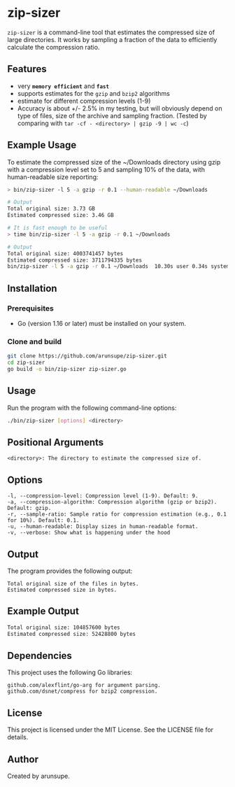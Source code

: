 # zip-sizer

`zip-sizer` is a command-line tool that estimates the compressed size of large directories. It works by sampling a fraction of the data to efficiently calculate the compression ratio. 

## Features
- very __`memory efficient`__ and __`fast`__
- supports estimates for the `gzip` and `bzip2` algorithms
- estimate for different compression levels (1-9)
- Accuracy is about +/- 2.5% in my testing, but will obviously depend on type of files, size of the archive and sampling fraction. (Tested by comparing with `tar -cf - <directory> | gzip -9 | wc -c`)

## Example Usage

To estimate the compressed size of the ~/Downloads directory using gzip with a compression level set to 5 and sampling 10% of the data, with human-readable size reporting:
```bash
> bin/zip-sizer -l 5 -a gzip -r 0.1 --human-readable ~/Downloads 

# Output
Total original size: 3.73 GB
Estimated compressed size: 3.46 GB

# It is fast enough to be useful
> time bin/zip-sizer -l 5 -a gzip -r 0.1 ~/Downloads

# Output
Total original size: 4003741457 bytes
Estimated compressed size: 3711794335 bytes
bin/zip-sizer -l 5 -a gzip -r 0.1 ~/Downloads  10.30s user 0.34s system 106% cpu 9.952 total

```

## Installation

### Prerequisites

-   Go (version 1.16 or later) must be installed on your system.

### Clone and build

```bash
git clone https://github.com/arunsupe/zip-sizer.git
cd zip-sizer
go build -o bin/zip-sizer zip-sizer.go
```

## Usage

Run the program with the following command-line options:

```bash
./bin/zip-sizer [options] <directory>
```

## Positional Arguments

    <directory>: The directory to estimate the compressed size of.

## Options

    -l, --compression-level: Compression level (1-9). Default: 9.
    -a, --compression-algorithm: Compression algorithm (gzip or bzip2). Default: gzip.
    -r, --sample-ratio: Sample ratio for compression estimation (e.g., 0.1 for 10%). Default: 0.1.
    -u, --human-readable: Display sizes in human-readable format.
    -v, --verbose: Show what is happening under the hood

## Output

The program provides the following output:

    Total original size of the files in bytes.
    Estimated compressed size in bytes.

## Example Output
```bash
Total original size: 104857600 bytes
Estimated compressed size: 52428800 bytes
```

## Dependencies

This project uses the following Go libraries:

    github.com/alexflint/go-arg for argument parsing.
    github.com/dsnet/compress for bzip2 compression.

## License

This project is licensed under the MIT License. See the LICENSE file for details.

## Author

Created by arunsupe.